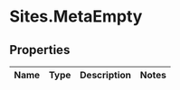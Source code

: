# Sites.MetaEmpty

## Properties
Name | Type | Description | Notes
------------ | ------------- | ------------- | -------------
